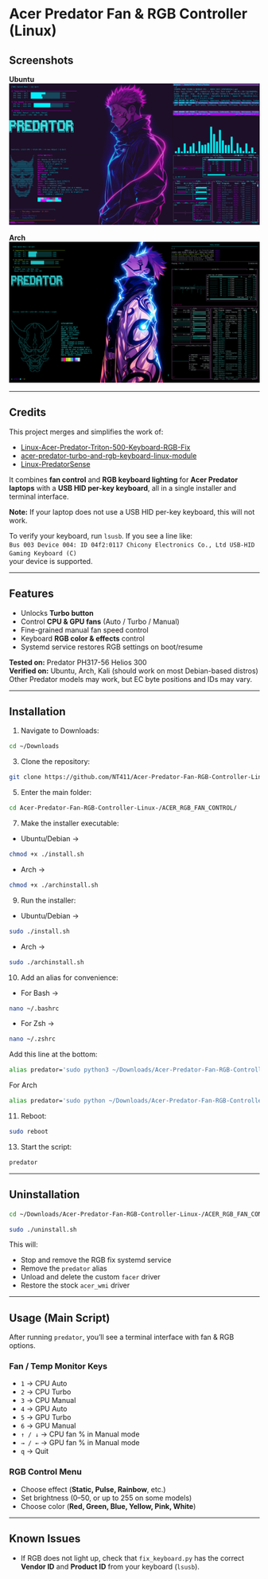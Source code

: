 # Acer Predator Fan & RGB Controller (Linux)

## Screenshots  
**Ubuntu**  
![Fan Control Screenshot](Screenshots/ubuntu.png)  

**Arch**  
![RGB Control Screenshot](Screenshots/arch.png)  

---

## Credits  
This project merges and simplifies the work of:  
- [Linux-Acer-Predator-Triton-500-Keyboard-RGB-Fix](https://github.com/DoStraTech)  
- [acer-predator-turbo-and-rgb-keyboard-linux-module](https://github.com/JafarAkhondali)  
- [Linux-PredatorSense](https://github.com/snowyoneill)  

It combines **fan control** and **RGB keyboard lighting** for **Acer Predator laptops** with a **USB HID per-key keyboard**, all in a single installer and terminal interface.  

**Note:** If your laptop does not use a USB HID per-key keyboard, this will not work.  

To verify your keyboard, run `lsusb`. If you see a line like:  
`Bus 003 Device 004: ID 04f2:0117 Chicony Electronics Co., Ltd USB-HID Gaming Keyboard (C)`  
your device is supported.  

---

## Features  
- Unlocks **Turbo button**  
- Control **CPU & GPU fans** (Auto / Turbo / Manual)  
- Fine-grained manual fan speed control  
- Keyboard **RGB color & effects** control  
- Systemd service restores RGB settings on boot/resume  

**Tested on:** Predator PH317-56 Helios 300  
**Verified on:** Ubuntu, Arch, Kali (should work on most Debian-based distros)  
Other Predator models may work, but EC byte positions and IDs may vary.  

---

## Installation  

1. Navigate to Downloads:  
```bash
cd ~/Downloads
```  

3. Clone the repository:  
```bash
git clone https://github.com/NT411/Acer-Predator-Fan-RGB-Controller-Linux-.git
```  

5. Enter the main folder:  
```bash
cd Acer-Predator-Fan-RGB-Controller-Linux-/ACER_RGB_FAN_CONTROL/
```  

7. Make the installer executable:
- Ubuntu/Debian →
```bash
chmod +x ./install.sh
```  
- Arch →
```bash
chmod +x ./archinstall.sh
```  

9. Run the installer:  
- Ubuntu/Debian →
```bash
sudo ./install.sh
```  
- Arch →
```bash
sudo ./archinstall.sh
```  

10. Add an alias for convenience:  
- For Bash →
```bash
nano ~/.bashrc
```  
- For Zsh →
```bash
nano ~/.zshrc
```  

Add this line at the bottom:  
```bash
alias predator='sudo python3 ~/Downloads/Acer-Predator-Fan-RGB-Controller-Linux-/ACER_RGB_FAN_CONTROL/main.py'
```
For Arch 
```bash
alias predator='sudo python ~/Downloads/Acer-Predator-Fan-RGB-Controller-Linux-/ACER_RGB_FAN_CONTROL/main.py'
```

11. Reboot:  
```bash
sudo reboot
```  

13. Start the script:  
```bash
predator
```  

---

## Uninstallation  

```bash
cd ~/Downloads/Acer-Predator-Fan-RGB-Controller-Linux-/ACER_RGB_FAN_CONTROL/
```  
```bash
sudo ./uninstall.sh
```  

This will:  
- Stop and remove the RGB fix systemd service  
- Remove the `predator` alias  
- Unload and delete the custom `facer` driver  
- Restore the stock `acer_wmi` driver  

---

## Usage (Main Script)  

After running `predator`, you’ll see a terminal interface with fan & RGB options.  

### Fan / Temp Monitor Keys  
- `1` → CPU Auto  
- `2` → CPU Turbo  
- `3` → CPU Manual  
- `4` → GPU Auto  
- `5` → GPU Turbo  
- `6` → GPU Manual  
- `↑ / ↓` → CPU fan % in Manual mode  
- `→ / ←` → GPU fan % in Manual mode  
- `q` → Quit  

### RGB Control Menu  
- Choose effect (**Static, Pulse, Rainbow**, etc.)  
- Set brightness (0–50, or up to 255 on some models)  
- Choose color (**Red, Green, Blue, Yellow, Pink, White**)  

---

## Known Issues  
- If RGB does not light up, check that `fix_keyboard.py` has the correct **Vendor ID** and **Product ID** from your keyboard (`lsusb`).  


